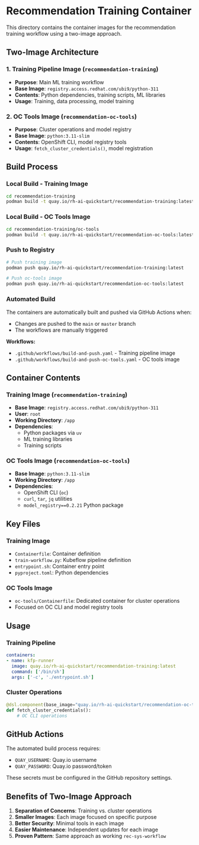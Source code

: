 # Recommendation Training Container

This directory contains the container images for the recommendation training workflow using a two-image approach.

## Two-Image Architecture

### 1. Training Pipeline Image (`recommendation-training`)
- **Purpose**: Main ML training workflow
- **Base Image**: `registry.access.redhat.com/ubi9/python-311`
- **Contents**: Python dependencies, training scripts, ML libraries
- **Usage**: Training, data processing, model training

### 2. OC Tools Image (`recommendation-oc-tools`)
- **Purpose**: Cluster operations and model registry
- **Base Image**: `python:3.11-slim`
- **Contents**: OpenShift CLI, model registry tools
- **Usage**: `fetch_cluster_credentials()`, model registration

## Build Process

### Local Build - Training Image

```bash
cd recommendation-training
podman build -t quay.io/rh-ai-quickstart/recommendation-training:latest .
```

### Local Build - OC Tools Image

```bash
cd recommendation-training/oc-tools
podman build -t quay.io/rh-ai-quickstart/recommendation-oc-tools:latest .
```

### Push to Registry

```bash
# Push training image
podman push quay.io/rh-ai-quickstart/recommendation-training:latest

# Push oc-tools image
podman push quay.io/rh-ai-quickstart/recommendation-oc-tools:latest
```

### Automated Build

The containers are automatically built and pushed via GitHub Actions when:
- Changes are pushed to the `main` or `master` branch
- The workflows are manually triggered

**Workflows:**
- `.github/workflows/build-and-push.yaml` - Training pipeline image
- `.github/workflows/build-and-push-oc-tools.yaml` - OC tools image

## Container Contents

### Training Image (`recommendation-training`)
- **Base Image**: `registry.access.redhat.com/ubi9/python-311`
- **User**: `root`
- **Working Directory**: `/app`
- **Dependencies**:
  - Python packages via `uv`
  - ML training libraries
  - Training scripts

### OC Tools Image (`recommendation-oc-tools`)
- **Base Image**: `python:3.11-slim`
- **Working Directory**: `/app`
- **Dependencies**:
  - OpenShift CLI (`oc`)
  - `curl`, `tar`, `jq` utilities
  - `model_registry==0.2.21` Python package

## Key Files

### Training Image
- `Containerfile`: Container definition
- `train-workflow.py`: Kubeflow pipeline definition
- `entrypoint.sh`: Container entry point
- `pyproject.toml`: Python dependencies

### OC Tools Image
- `oc-tools/Containerfile`: Dedicated container for cluster operations
- Focused on OC CLI and model registry tools

## Usage

### Training Pipeline
```yaml
containers:
- name: kfp-runner
  image: quay.io/rh-ai-quickstart/recommendation-training:latest
  command: ['/bin/sh']
  args: ['-c', './entrypoint.sh']
```

### Cluster Operations
```python
@dsl.component(base_image="quay.io/rh-ai-quickstart/recommendation-oc-tools:latest")
def fetch_cluster_credentials():
    # OC CLI operations
```

## GitHub Actions

The automated build process requires:
- `QUAY_USERNAME`: Quay.io username
- `QUAY_PASSWORD`: Quay.io password/token

These secrets must be configured in the GitHub repository settings.

## Benefits of Two-Image Approach

1. **Separation of Concerns**: Training vs. cluster operations
2. **Smaller Images**: Each image focused on specific purpose
3. **Better Security**: Minimal tools in each image
4. **Easier Maintenance**: Independent updates for each image
5. **Proven Pattern**: Same approach as working `rec-sys-workflow`
